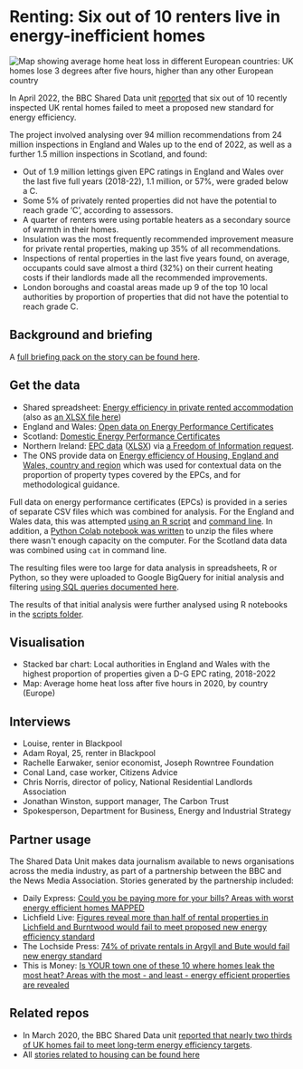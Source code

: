 # Renting: Six out of 10 renters live in energy-inefficient homes

![Map showing average home heat loss in different European countries: UK homes lose 3 degrees after five hours, higher than any other European country](https://ichef.bbci.co.uk/news/976/cpsprodpb/CBB3/production/_129274125_home_temperature_loss_map_v3_640-nc.png.webp)

In April 2022, the BBC Shared Data unit [reported](https://www.bbc.co.uk/news/newsbeat-65136313) that six out of 10 recently inspected UK rental homes failed to meet a proposed new standard for energy efficiency.

The project involved analysing over 94 million recommendations from 24 million inspections in England and Wales up to the end of 2022, as well as a further 1.5 million inspections in Scotland, and found:

* Out of 1.9 million lettings given EPC ratings in England and Wales over the last five full years (2018-22), 1.1 million, or 57%, were graded below a C.
* Some 5% of privately rented properties did not have the potential to reach grade ‘C’, according to assessors.
* A quarter of renters were using portable heaters as a secondary source of warmth in their homes.
* Insulation was the most frequently recommended improvement measure for private rental properties, making up 35% of all recommendations.
* Inspections of rental properties in the last five years found, on average, occupants could save almost a third (32%) on their current heating costs if their landlords made all the recommended improvements.
* London boroughs and coastal areas made up 9 of the top 10 local authorities by proportion of properties that did not have the potential to reach grade C. 



## Background and briefing

A [full briefing pack on the story can be found here](https://docs.google.com/document/d/15bqbvfRrsB4Wl65fzJNGQnNTf-jsUH_qthGZ1cUCPSw/edit#heading=h.eksa1piu3vo).

## Get the data

* Shared spreadsheet: [Energy efficiency in private rented accommodation](https://docs.google.com/spreadsheets/d/1-iCVMDG3DNkxoIVWmFQXlAOO5l4GYSCk9B0nESAK97g/edit?usp=sharing) (also as [an XLSX file here](https://github.com/BBC-Data-Unit/energy-efficiency-private-rental/blob/main/data/SDU_Energy%20efficiency%20in%20private%20rented%20accommodation%20FOR%20SHARING.xlsx))
* England and Wales: [Open data on Energy Performance Certificates](https://epc.opendatacommunities.org)
* Scotland: [Domestic Energy Performance Certificates](https://statistics.gov.scot/data/domestic-energy-performance-certificates)
* Northern Ireland: [EPC data](https://docs.google.com/spreadsheets/d/1agvRoD5CbjKUpSm_XiyI81OC65o8S71OFJzeYMoNqM0/edit#gid=0) ([XLSX](https://github.com/BBC-Data-Unit/energy-efficiency-private-rental/blob/main/data/Northern%20Ireland%20EPC%20data.xlsx)) via [a Freedom of Information request](https://github.com/BBC-Data-Unit/energy-efficiency-private-rental/blob/main/data/Northern%20Ireland%20FOI%20response.pdf).
* The ONS provide data on [Energy efficiency of Housing, England and Wales, country and region](https://www.ons.gov.uk/peoplepopulationandcommunity/housing/datasets/energyefficiencyofhousingenglandandwalescountryandregion) which was used for contextual data on the proportion of property types covered by the EPCs, and for methodological guidance.

Full data on energy performance certificates (EPCs) is provided in a series of separate CSV files which was combined for analysis. For the England and Wales data, this was attempted [using an R script](https://github.com/BBC-Data-Unit/energy-efficiency-private-rental/blob/main/scripts/energyeff01compile.md) and [command line](https://github.com/BBC-Data-Unit/energy-efficiency-private-rental/blob/main/scripts/combineepc.sh). In addition, a [Python Colab notebook was written](https://github.com/BBC-Data-Unit/energy-efficiency-private-rental/blob/main/scripts/epc_zip_file.ipynb) to unzip the files where there wasn't enough capacity on the computer. For the Scotland data data was combined using `cat` in command line. 

The resulting files were too large for data analysis in spreadsheets, R or Python, so they were uploaded to Google BigQuery for initial analysis and filtering [using SQL queries documented here](https://github.com/BBC-Data-Unit/energy-efficiency-private-rental/blob/main/scripts/Energy%20efficiency%20(private%20rental)_%20BigQuery%20SQL%20queries.pdf).

The results of that initial analysis were further analysed using R notebooks in the [scripts folder](https://github.com/BBC-Data-Unit/energy-efficiency-private-rental/tree/main/scripts).

## Visualisation

* Stacked bar chart: Local authorities in England and Wales with the highest proportion of properties given a D-G EPC rating, 2018-2022
* Map: Average home heat loss after five hours in 2020, by country (Europe)

## Interviews

* Louise, renter in Blackpool
* Adam Royal, 25, renter in Blackpool
* Rachelle Earwaker, senior economist, Joseph Rowntree Foundation
* Conal Land, case worker, Citizens Advice 
* Chris Norris, director of policy, National Residential Landlords Association
* Jonathan Winston, support manager, The Carbon Trust
* Spokesperson, Department for Business, Energy and Industrial Strategy

## Partner usage

The Shared Data Unit makes data journalism available to news organisations across the media industry, as part of a partnership between the BBC and the News Media Association. Stories generated by the partnership included:

* Daily Express: [Could you be paying more for your bills? Areas with worst energy efficient homes MAPPED](https://www.express.co.uk/news/uk/1754377/energy-efficiency-map-heating-bills-spt)
* Lichfield Live: [ Figures reveal more than half of rental properties in Lichfield and Burntwood would fail to meet proposed new energy efficiency standard](https://lichfieldlive.co.uk/2023/04/06/figures-reveal-more-than-half-of-rental-properties-in-lichfield-and-burntwood-would-fail-to-meet-proposed-new-energy-efficiency-standard/)
* The Lochside Press: [74% of private rentals in Argyll and Bute would fail new energy standard](https://thelochsidepress.com/2023/04/06/74-of-private-rentals-in-argyll-and-bute-would-fail-new-energy-standard/)
* This is Money: [Is YOUR town one of these 10 where homes leak the most heat? Areas with the most - and least - energy efficient properties are revealed](https://www.thisismoney.co.uk/money/bills/article-11937617/The-areas-energy-efficient-homes-cost-heat.html)



## Related repos

* In March 2020, the BBC Shared Data unit [reported that nearly two thirds of UK homes fail to meet long-term energy efficiency targets](https://github.com/BBC-Data-Unit/energy-efficiency-of-homes).
* All [stories related to housing can be found here](https://github.com/search?q=topic%3Ahousing+org%3ABBC-Data-Unit+fork%3Atrue&type=repositories)
